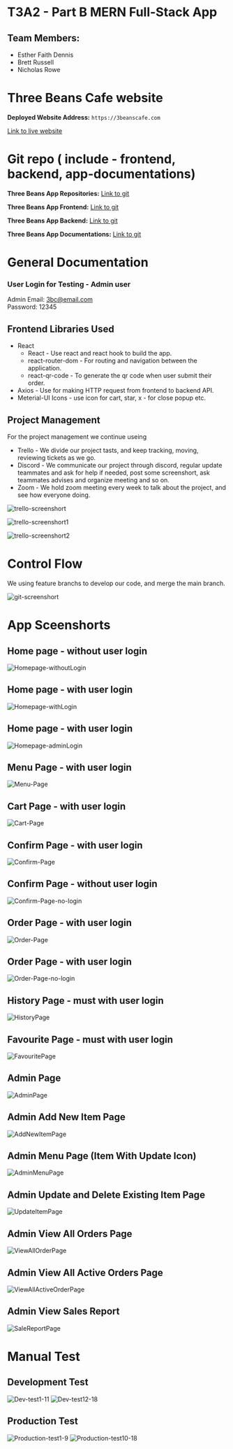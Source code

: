 # T3A2 - Part B MERN Full-Stack App

## Team Members:

- Esther Faith Dennis
- Brett Russell
- Nicholas Rowe

# Three Beans Cafe website

**Deployed Website Address:** `https://3beanscafe.com`

[Link to live website](https://3beanscafe.com)

# Git repo ( include - frontend, backend, app-documentations)

**Three Beans App Repositories:** [Link to git](https://github.com/orgs/Three-Beans-App/repositories)

**Three Beans App Frontend:** [Link to git](https://github.com/Three-Beans-App/frontend)

**Three Beans App Backend:** [Link to git](https://github.com/Three-Beans-App/backend)

**Three Beans App Documentations:** [Link to git](https://github.com/Three-Beans-App/app-documentations)

# General Documentation

### User Login for Testing - Admin user

Admin Email: 3bc@email.com  
Password: 12345

## Frontend Libraries Used

- React
  - React - Use react and react hook to build the app.
  - react-router-dom - For routing and navigation between the application.
  - react-qr-code - To generate the qr code when user submit their order.
- Axios - Use for making HTTP request from frontend to backend API.
- Meterial-UI Icons - use icon for cart, star, x - for close popup etc.

## Project Management

For the project management we continue useing

- Trello - We divide our project tasts, and keep tracking, moving, reviewing tickets as we go.
- Discord - We communicate our project through discord, regular update teammates and ask for help if needed, post some screenshort, ask teammates advises and organize meeting and so on.
- Zoom - We hold zoom meeting every week to talk about the project, and see how everyone doing.

![trello-screenshort](/doc/trello-screenshort.png)

![trello-screenshort1](/doc/trello-screenshort1.png)

![trello-screenshort2](/doc/trello-screenshort2.png)

# Control Flow

We using feature branchs to develop our code, and merge the main branch.

![git-screenshort](/doc/git-screenshort.png)

# App Sceenshorts

## Home page - without user login

![Homepage-withoutLogin](/doc/Homepage-withoutLogin.png)

## Home page - with user login

![Homepage-withLogin](/doc/Homepage-withLogin.png)

## Home page - with user login

![Homepage-adminLogin](/doc/Homepage-adminLogin.png)

## Menu Page - with user login

![Menu-Page](/doc/Menu-Page.png)

## Cart Page - with user login

![Cart-Page](/doc/Cart-Page.png)

## Confirm Page - with user login

![Confirm-Page](/doc/Confirm-Page.png)

## Confirm Page - without user login

![Confirm-Page-no-login](/doc/Confirm-Page-no-login.png)

## Order Page - with user login

![Order-Page](/doc/Order-Page.png)

## Order Page - with user login

![Order-Page-no-login](/doc/Order-Page-no-login.png)

## History Page - must with user login

![HistoryPage](/doc/HistoryPage.png)

## Favourite Page - must with user login

![FavouritePage](/doc/FavouritePage.png)

## Admin Page

![AdminPage](/doc/AdminPage.png)

## Admin Add New Item Page

![AddNewItemPage](/doc/AddNewItemPage.png)

## Admin Menu Page (Item With Update Icon)

![AdminMenuPage](/doc/AdminMenuPage.png)

## Admin Update and Delete Existing Item Page

![UpdateItemPage](/doc/UpdateItemPage.png)

## Admin View All Orders Page

![ViewAllOrderPage](/doc/ViewAllOrderPage.png)

## Admin View All Active Orders Page

![ViewAllActiveOrderPage](/doc/ViewAllActiveOrderPage.png)

## Admin View Sales Report

![SaleReportPage](/doc/SaleReportPage.png)

# Manual Test

## Development Test

![Dev-test1-11](/doc/Dev-test1-11.png)
![Dev-test12-18](/doc/Dev-test12-18.png)

## Production Test

![Production-test1-9](/doc/Production-test1-9.png)
![Production-test10-18](/doc/Production-test10-18.png)
